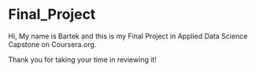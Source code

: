 # Final_Project
Hi, 
My name is Bartek and this is my Final Project in Applied Data Science Capstone on Coursera.org.

Thank you for taking your time in reviewing it!
